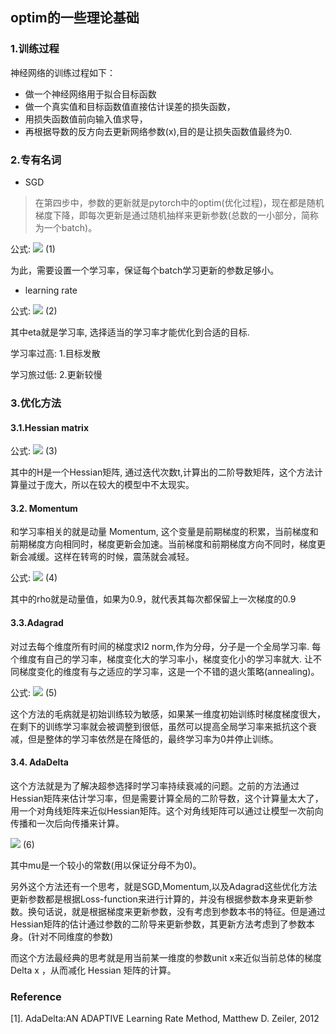 ## optim的一些理论基础
### 1.训练过程
神经网络的训练过程如下：

- 做一个神经网络用于拟合目标函数
- 做一个真实值和目标函数值直接估计误差的损失函数，
- 用损失函数值前向输入值求导，
- 再根据导数的反方向去更新网络参数(x),目的是让损失函数值最终为0.

### 2.专有名词
- SGD
>在第四步中，参数的更新就是pytorch中的optim(优化过程)，现在都是随机梯度下降，即每次更新是通过随机抽样来更新参数(总数的一小部分，简称为一个batch)。

公式:
![](http://latex.codecogs.com/gif.latex?x_{t+1}=x_t+\Delta{x_t})  (1)

为此，需要设置一个学习率，保证每个batch学习更新的参数足够小。

- learning rate

公式:
![](http://latex.codecogs.com/gif.latex?\Delta{x_t}=-\eta{g_t})  (2)

其中eta就是学习率, 选择适当的学习率才能优化到合适的目标.

学习率过高: 1.目标发散

学习旅过低: 2.更新较慢

### 3.优化方法

#### 3.1.Hessian matrix

公式:
![](http://latex.codecogs.com/gif.latex?\Delta{x_t}=H^{-1}_{t}g_{t})  (3)

其中的H是一个Hessian矩阵, 通过迭代次数t,计算出的二阶导数矩阵，这个方法计算量过于庞大，所以在较大的模型中不太现实。

#### 3.2. Momentum

和学习率相关的就是动量 Momentum, 这个变量是前期梯度的积累，当前梯度和前期梯度方向相同时，梯度更新会加速。当前梯度和前期梯度方向不同时，梯度更新会减缓。这样在转弯的时候，震荡就会减轻。

公式:
![](http://latex.codecogs.com/gif.latex?\Delta{x_t}=\rho\Delta{x_{t-1}}-\eta{g_t})  (4)

其中的rho就是动量值，如果为0.9，就代表其每次都保留上一次梯度的0.9

#### 3.3.Adagrad

对过去每个维度所有时间的梯度求l2 norm,作为分母，分子是一个全局学习率. 每个维度有自己的学习率，梯度变化大的学习率小，梯度变化小的学习率就大. 让不同梯度变化的维度有与之适应的学习率，这是一个不错的退火策略(annealing)。

公式:
![](http://latex.codecogs.com/gif.latex?\Delta{x_t}=-\frac{\eta}{\sqrt{\sum\nolimits_{\tau=1}^tg^{2}_{\tau}}}g_t)  (5)

这个方法的毛病就是初始训练较为敏感，如果某一维度初始训练时梯度梯度很大，在剩下的训练学习率就会被调整到很低，虽然可以提高全局学习率来抵抗这个衰减，但是整体的学习率依然是在降低的，最终学习率为0并停止训练。

#### 3.4. AdaDelta

这个方法就是为了解决超参选择时学习率持续衰减的问题。之前的方法通过Hessian矩阵来估计学习率，但是需要计算全局的二阶导数，这个计算量太大了，用一个对角线矩阵来近似Hessian矩阵。这个对角线矩阵可以通过让模型一次前向传播和一次后向传播来计算。

![](http://latex.codecogs.com/gif.latex?\Delta{x_t}=\frac{1}{|diag(H_{t})|+\mu}g_{t})  (6)

其中mu是一个较小的常数(用以保证分母不为0)。

另外这个方法还有一个思考，就是SGD,Momentum,以及Adagrad这些优化方法更新参数都是根据Loss-function来进行计算的，并没有根据参数本身来更新参数。换句话说，就是根据梯度来更新参数，没有考虑到参数本书的特征。但是通过Hessian矩阵的估计通过参数的二阶导来更新参数，其更新方法考虑到了参数本身。(针对不同维度的参数)

而这个方法最经典的思考就是用当前某一维度的参数unit x来近似当前总体的梯度 Delta x ，从而减化 Hessian 矩阵的计算。

### Reference
[1]. AdaDelta:AN ADAPTIVE Learning Rate Method, Matthew D. Zeiler, 2012
